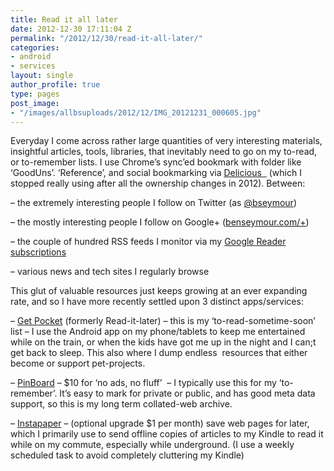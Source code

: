 ```yaml
---
title: Read it all later
date: 2012-12-30 17:11:04 Z
permalink: "/2012/12/30/read-it-all-later/"
categories:
- android
- services
layout: single
author_profile: true
type: pages
post_image:
- "/images/allbsuploads/2012/12/IMG_20121231_000605.jpg"
---
```


Everyday I come across rather large quantities of very interesting materials, insightful articles, tools, libraries, that inevitably need to go on my to-read, or to-remember lists. I use Chrome&#8217;s sync&#8217;ed bookmark with folder like &#8216;GoodUns&#8217;. &#8216;Reference&#8217;, and social bookmarking via <a title="Delicious " href="http://www.delicious.com/ben.seymour" target="_blank">Delicious  </a> (which I stopped really using after all the ownership changes in 2012). Between:

&#8211; the extremely interesting people I follow on Twitter (as <a title="Twitter bseymour" href="http://twitter.com/bseymour" target="_blank">@bseymour</a>)

&#8211; the mostly interesting people I follow on Google+ (<a title="Google+ Ben Seymour" href="http://benseymour.com/+" target="_blank">benseymour.com/+</a>)

&#8211; the couple of hundred RSS feeds I monitor via my <a title="Google Reader Subscriptions" href="http://www.google.com/reader/public/subscriptions/user/17701434611552206926" target="_blank">Google Reader subscriptions</a>

&#8211; various news and tech sites I regularly browse

This glut of valuable resources just keeps growing at an ever expanding rate, and so I have more recently settled upon 3 distinct apps/services:

&#8211; <a title="Get Pocket" href="http://getpocket.com/" target="_blank">Get Pocket</a> (formerly Read-it-later) &#8211; this is my &#8216;to-read-sometime-soon&#8217; list &#8211; I use the Android app on my phone/tablets to keep me entertained while on the train, or when the kids have got me up in the night and I can;t get back to sleep. This also where I dump endless  resources that either become or support pet-projects.

&#8211; <a title="PinBoard" href="http://pinboard.in" target="_blank">PinBoard</a> &#8211; $10 for &#8216;no ads, no fluff&#8217;  &#8211; I typically use this for my &#8216;to-remember&#8217;. It&#8217;s easy to mark for private or public, and has good meta data support, so this is my long term collated-web archive.

&#8211; <a title="InstaPaper" href="http://www.instapaper.com/" target="_blank">Instapaper</a> &#8211; (optional upgrade $1 per month) save web pages for later, which I primarily use to send offline copies of articles to my Kindle to read it while on my commute, especially while underground. (I use a weekly scheduled task to avoid completely cluttering my Kindle)

&nbsp;

&nbsp;

